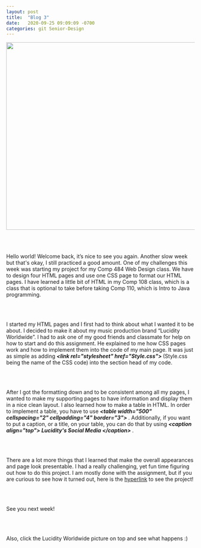 ```yaml
---
layout: post
title:  "Blog 3"
date:   2020-09-25 09:09:09 -0700
categories: git Senior-Design
---
```

<html>
<style>

body {
background-image: url("https://images.unsplash.com/photo-1502239608882-93b729c6af43?ixlib=rb-1.2.1&ixid=eyJhcHBfaWQiOjEyMDd9&w=1000&q=80");
background-size: cover;
background-color:#C0C0C0;
}
html, body, h1, h2, h3, h4, h5, h6, p {
color:white;
}

</style>

<center> <a href= "https://lucidity-project-one.glitch.me/Lucidity%20Homepage.html" draggable="false" target="_blank"><img src="https://i.imgur.com/Qq7cejw.jpg" draggable="false" height="500" width="900"> </a> </center> 

<br> <br>

<p> Hello world! Welcome back, it’s nice to see you again. Another slow week but that's okay, I still practiced a good amount. One of my challenges this week was starting my project for my Comp 484 Web Design class. We have to design four HTML pages and use one CSS page to format our HTML pages. I have learned a little bit of HTML in my Comp 108 class, which is a class that is optional to take before taking Comp 110, which is Intro to Java programming.  

<br> <br>

I started my HTML pages and I first had to think about what I wanted it to be about. I decided to make it about my music production brand “Lucidity Worldwide”. I had to ask one of my good friends and classmate for help on how to start and do this assignment. He explained to me how CSS pages work and how to implement them into the code of my main page. It was just as simple as adding  <b> <i> &lt;link rel="stylesheet" href="Style.css"&gt; </i> </b> (Style.css being the name of the CSS code) into the section head of my code. 

<br> <br>

After I got the formatting down and to be consistent among all my pages, I wanted to make my supporting pages to have information and display them in a nice clean layout. I also learned how to make a table in HTML. In order to implement a table, you have to use <b> <i> &lt;table width="500" cellspacing="2" cellpadding="4" border="3"&gt; </i> </b>. Additionally, if you want to put a caption, or a title, on your table, you can do that by using  <b> <i> &lt;caption align="top"&gt; Lucidity's Social Media &lt;/caption&gt; </i> </b>.

<br> <br>

There are a lot more things that I learned that make the overall appearances and page look presentable. I had a really challenging, yet fun time figuring out how to do this project. I am mostly done with the assignment, but if you are curious to see how it turned out, here is the <a href="https://lucidity-project-one.glitch.me/Lucidity%20Homepage.html">hyperlink</a> to see the project! 

<br> <br>

See you next week! 

<br> <br>

Also, click the Lucidity Worldwide picture on top and see what happens :)

</p>
</html>

